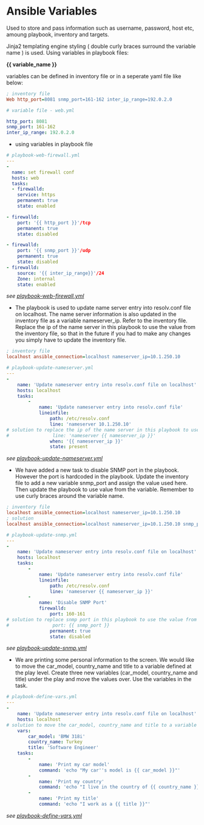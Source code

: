 # Ansible Variables

Used to store and pass information such as username, password, host etc, amoung playbook, inventory and targets.

Jinja2 templating engine styling ( double curly braces surround the variable name ) is used. Using variables in playbook files:

  **{{ variable_name }}**

variables can be defined in inventory file or in a seperate yaml file like below:

```ini
; inventory file
Web http_port=8081 snmp_port=161-162 inter_ip_range=192.0.2.0
```

```yml
# variable file - web.yml

http_port: 8081
snmp_port: 161-162
inter_ip_range: 192.0.2.0
```
- using variables in playbook file
```yml
# playbook-web-firewall.yml
---
-
  name: set firewall conf
  hosts: web
  tasks:
  - firewalld:
    service: https
    permanent: true
    state: enabled

- firewalld:
    port: '{{ http_port }}'/tcp
    permanent: true
    state: disabled

- firewalld:
    port: '{{ snmp_port }}'/udp
    permanent: true
    state: disabled
- firewalld:
    source: '{{ inter_ip_range}}'/24
    Zone: internal
    state: enabled
``` 
*see [playbook-web-firewall.yml](playbook-web-firewall.yml)*

- The playbook is used to update name server entry into resolv.conf file on localhost. The name server information is also updated in the inventory file as a variable nameserver_ip. Refer to the inventory file. Replace the ip of the name server in this playbook to use the value from the inventory file, so that in the future if you had to make any changes you simply have to update the inventory file.

```ini
; inventory file
localhost ansible_connection=localhost nameserver_ip=10.1.250.10
```

```yml	
# playbook-update-nameserver.yml
---
-
    name: 'Update nameserver entry into resolv.conf file on localhost'
    hosts: localhost
    tasks:
        -
            name: 'Update nameserver entry into resolv.conf file'
            lineinfile:
                path: /etc/resolv.conf
                line: 'nameserver 10.1.250.10'
# solution to replace the ip of the name server in this playbook to use the value from the inventory file
#                line: 'nameserver {{ nameserver_ip }}' 
                when: '{{ nameserver_ip }}'
                state: present
```
*see [playbook-update-nameserver.yml](playbook-update-nameserver.yml)*

- We have added a new task to disable SNMP port in the playbook. However the port is hardcoded in the playbook. Update the inventory file to add a new variable snmp_port and assign the value used here. Then update the playbook to use value from the variable. Remember to use curly braces around the variable name.

```ini
; inventory file
localhost ansible_connection=localhost nameserver_ip=10.1.250.10
; solution
localhost ansible_connection=localhost nameserver_ip=10.1.250.10 snmp_port=160-161
```

```yml
# playbook-update-snmp.yml
---
-
    name: 'Update nameserver entry into resolv.conf file on localhost'
    hosts: localhost
    tasks:
        -
            name: 'Update nameserver entry into resolv.conf file'
            lineinfile:
                path: /etc/resolv.conf
                line: 'nameserver {{ nameserver_ip }}'
        -
            name: 'Disable SNMP Port'
            firewalld:
                port: 160-161
# solution to replace snmp port in this playbook to use the value from the inventory file                
#                port: {{ snmp_port }}
                permanent: true
                state: disabled
```
*see [playbook-update-snmp.yml](playbook-update-snmp.yml)*


- We are printing some personal information to the screen. We would like to move the car_model, country_name and title to a variable defined at the play level. Create three new variables (car_model, country_name and title) under the play and move the values over. Use the variables in the task.

```yml
# playbook-define-vars.yml
---
-
    name: 'Update nameserver entry into resolv.conf file on localhost'
    hosts: localhost
# solution to move the car_model, country_name and title to a variable defined at the play level
    vars:
        car_model: 'BMW 318i'
        country_name: Turkey
        title: 'Software Engineer'    
    tasks:
        -
            name: 'Print my car model'
            command: 'echo "My car''s model is {{ car_model }}"'
        -
            name: 'Print my country'
            command: 'echo "I live in the country of {{ country_name }}"'
        -
            name: 'Print my title'
            command: 'echo "I work as a {{ title }}"'
```
*see [playbook-define-vars.yml](playbook-define-vars.yml)*
